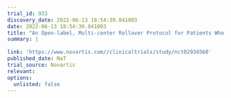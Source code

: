 ```yaml
---
trial_id: 933
discovery_date: 2022-06-13 18:54:30.841003
date: 2022-06-13 18:54:30.841003
title: "An Open-label, Multi-center Rollover Protocol for Patients Who Have Participated in a Novartis-sponsored Ribociclib (LEE011) Study and Are Continuing to Benefit From Ribociclib as Single Agent or in Combination With Other Investigational Treatments"
summary: |
  
link: 'https://www.novartis.com//clinicaltrials/study/nct02934568'
published_date: NaT
trial_source: Novartis
relevant: 
options:
  unlisted: false
---
```

